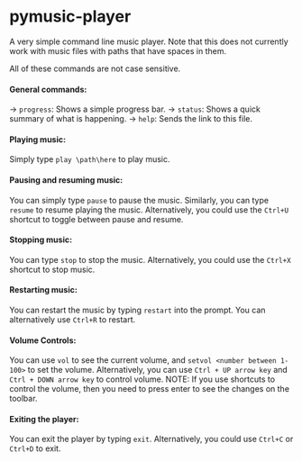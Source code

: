 
# pymusic-player
A very simple command line music player. Note that this does not currently work with music files with paths that have spaces in them.

All of these commands are not case sensitive. 

#### General commands:
-> `progress`: Shows a simple progress bar.
-> `status`: Shows a quick summary of what is happening.
-> `help`: Sends the link to this file.
#### Playing music:
Simply type `play \path\here` to play music.
#### Pausing and resuming music:
You can simply type `pause` to pause the music.
Similarly, you can type `resume` to resume playing the music.
Alternatively, you could use the `Ctrl+U` shortcut to toggle between pause and resume.
#### Stopping music:
You can type `stop` to stop the music.
Alternatively, you could use the `Ctrl+X` shortcut to stop music.
#### Restarting music:
You can restart the music by typing `restart` into the prompt.
You can alternatively use `Ctrl+R` to restart.
#### Volume Controls:
You can use `vol` to see the current volume, and `setvol <number between 1-100>` to set the volume.
Alternatively, you can use `Ctrl + UP arrow key` and `Ctrl + DOWN arrow key` to control volume.
NOTE: If you use shortcuts to control the volume, then you need to press enter to see the changes on the toolbar.
#### Exiting the player:
You can exit the player by typing `exit`.
Alternatively, you could use `Ctrl+C` or `Ctrl+D` to exit.

